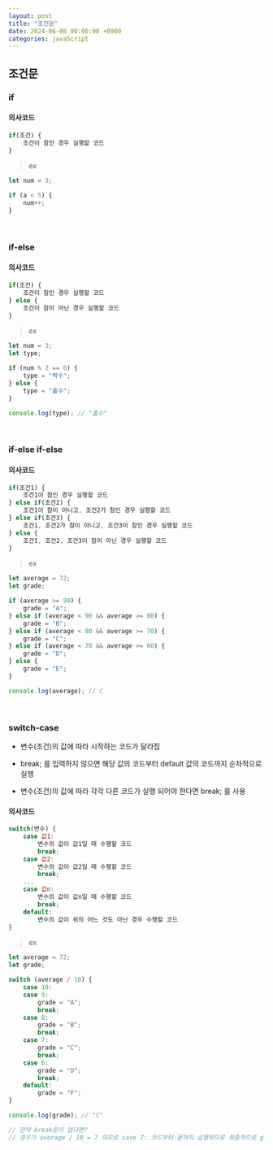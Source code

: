 ```yaml
---
layout: post
title: "조건문"
date: 2024-06-08 00:00:00 +0900
categories: javaScript
---
```


## 조건문

### if

#### 의사코드

```javascript
if(조건) {
    조건이 참인 경우 실행할 코드
}
```

> ex

```javascript
let num = 3;

if (a < 5) {
    num++;
}
```

<br>

### if-else

#### 의사코드

```javascript
if(조건) {
    조건이 참인 경우 실행할 코드
} else {
    조건이 참이 아닌 경우 실행할 코드
}
```

> ex

```javascript
let num = 3;
let type;

if (num % 2 == 0) {
    type = "짝수";
} else {
    type = "홀수";
}

console.log(type); // "홀수"
```

<br>

### if-else if-else

#### 의사코드

```javascript
if(조건1) {
    조건1이 참인 경우 실행할 코드
} else if(조건2) {
    조건1이 참이 아니고, 조건2가 참인 경우 실행할 코드
} else if(조건3) {
    조건1, 조건2가 참이 아니고, 조건3이 참인 경우 실행할 코드
} else {
    조건1, 조건2, 조건3이 참이 아닌 경우 실행할 코드
}
```

> ex

```javascript
let average = 72;
let grade;

if (average >= 90) {
    grade = "A";
} else if (average < 90 && average >= 80) {
    grade = "B";
} else if (average < 80 && average >= 70) {
    grade = "C";
} else if (average < 70 && average >= 60) {
    grade = "D";
} else {
    grade = "E";
}

console.log(average); // C
```

<br>

### switch-case

-   변수(조건)의 값에 따라 시작하는 코드가 달라짐

-   break; 를 입력하지 않으면 해당 값의 코드부터 default 값의 코드까지 순차적으로 실행

-   변수(조건)의 값에 따라 각각 다른 코드가 실행 되어야 한다면 break; 를 사용

#### 의사코드

```javascript
switch(변수) {
    case 값1:
        변수의 값이 값1일 때 수행할 코드
        break;
    case 값2:
        변수의 값이 값2일 때 수행할 코드
        break;
    ...
    case 값n:
        변수의 값이 값n일 때 수행할 코드
        break;
    default:
        변수의 값이 위의 어느 것도 아닌 경우 수행할 코드
}
```

> ex

```javascript
let average = 72;
let grade;

switch (average / 10) {
    case 10:
    case 9:
        grade = "A";
        break;
    case 8:
        grade = "B";
        break;
    case 7:
        grade = "C";
        break;
    case 6:
        grade = "D";
        break;
    default:
        grade = "F";
}

console.log(grade); // "C"

// 만약 break문이 없다면?
// 경우가 average / 10 = 7 이므로 case 7: 코드부터 끝까지 실행하므로 최종적으로 grade = "F" 가 됨
```
